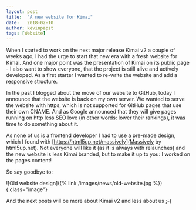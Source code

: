 ```yaml
---
layout: post
title:  "A new website for Kimai"
date:   2018-02-10
author: kevinpapst
tags: [Website]
---
```


When I started to work on the next major release Kimai v2 a couple of weeks ago, I had the urge to start that new era with a fresh website for Kimai. 
And one major point was the presentation of Kimai on its public page - I also want to show everyone, that the project is still alive and actively developed.
As a first starter I wanted to re-write the website and add a responsive structure.

In the past I blogged about the move of our website to GitHub, today I announce that the website is back on my own server.
We wanted to serve the website with https, which is not supported for GitHub pages that use their own CNAME.
And as Google announced that they will give pages running on http less SEO love (in other words: lower their rankings), it was time to do something about it.

As none of us is a frontend developer I had to use a pre-made design, which I found with [https://html5up.net/massively](Massively by html5up.net).
Not everyone will like it (as it is always with relaunches) and the new website is less Kimai branded, but to make it up to you: I worked on the pages content! 

So say goodbye to:

![Old website design]({% link /images/news/old-website.jpg %}){:class="image"}

And the next posts will be more about Kimai v2 and less about us ;-)

